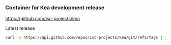 ### Container for Kea development release

https://github.com/isc-projects/kea

Latest release

```bash
curl -s https://api.github.com/repos/isc-projects/kea/git/refs/tags | jq -r 'last(.[] | select(.ref | startswith("refs/tags/Kea-"))).ref' | sed 's/refs\/tags\/Kea-//'
```